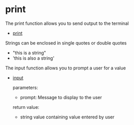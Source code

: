 # print

The print function allows you to send output to the terminal

- [print](https://docs.python.org/3/library/functions.html#print)

Strings can be enclosed in single quotes or double quotes
- "this is a string"
- 'this is also a string'

The input function allows you to prompt a user for a value 
- [input](https://docs.python.org/3/library/functions.html#input)
  
    parameters:
    - prompt: Message to display to the user  

    return value:
    - string value containing value entered by user 



